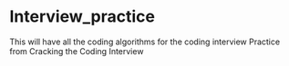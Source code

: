 # Interview_practice
This will have all the coding algorithms for the coding interview Practice from Cracking the Coding Interview
